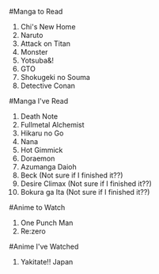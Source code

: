 #Manga to Read
1. Chi's New Home
1. Naruto
1. Attack on Titan
1. Monster
1. Yotsuba&!
1. GTO
1. Shokugeki no Souma
1. Detective Conan

#Manga I've Read
1. Death Note
1. Fullmetal Alchemist
1. Hikaru no Go
1. Nana
1. Hot Gimmick
1. Doraemon
1. Azumanga Daioh
1. Beck (Not sure if I finished it??)
1. Desire Climax (Not sure if I finished it??)
1. Bokura ga Ita (Not sure if I finished it??)

#Anime to Watch
1. One Punch Man
1. Re:zero

#Anime I've Watched
1. Yakitate!! Japan
